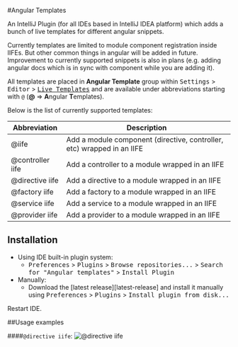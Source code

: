 #Angular Templates

An IntelliJ Plugin (for all IDEs based in IntelliJ IDEA platform) which adds a bunch of live templates for different angular snippets.

Currently templates are limited to module component registration inside IIFEs. But other common things in angular will be added in future. Improvement to currently supported snippets is also in plans (e.g. adding angular docs which is in sync with component while you are adding it).

All templates are placed in 
**Angular Template** group within <kbd>Settings</kbd> > <kbd>Editor</kbd> > 
<kbd>[Live Templates](https://www.jetbrains.com/idea/help/live-templates-2.html)</kbd> and are available under abbreviations
starting with `@` (**@** => **A**ngular **T**emplates). 

Below is the list of currently supported templates:

[comment]: # (templateDocs)

Abbreviation | Description
----------- | ------------
@iife | Add a module component (directive, controller, etc) wrapped in an IIFE
@controller iife | Add a controller to a module wrapped in an IIFE
@directive iife | Add a directive to a module wrapped in an IIFE
@factory iife | Add a factory to a module wrapped in an IIFE
@service iife | Add a service to a module wrapped in an IIFE
@provider iife | Add a provider to a module wrapped in  an IIFE

[comment]: # (/templateDocs)

Installation
------------

- Using IDE built-in plugin system:
  - <kbd>Preferences</kbd> > <kbd>Plugins</kbd> > <kbd>Browse repositories...</kbd> > <kbd>Search for "Angular templates"</kbd> > <kbd>Install Plugin</kbd>
- Manually:
  - Download the [latest release][latest-release] and install it manually using <kbd>Preferences</kbd> > <kbd>Plugins</kbd> > <kbd>Install plugin from disk...</kbd>
  
Restart IDE.

##Usage examples

####`@directive iife`:
![@directive iife](https://cloud.githubusercontent.com/assets/3150694/11534433/fe77cbc4-9923-11e5-9faf-20de6f6f2042.gif)

